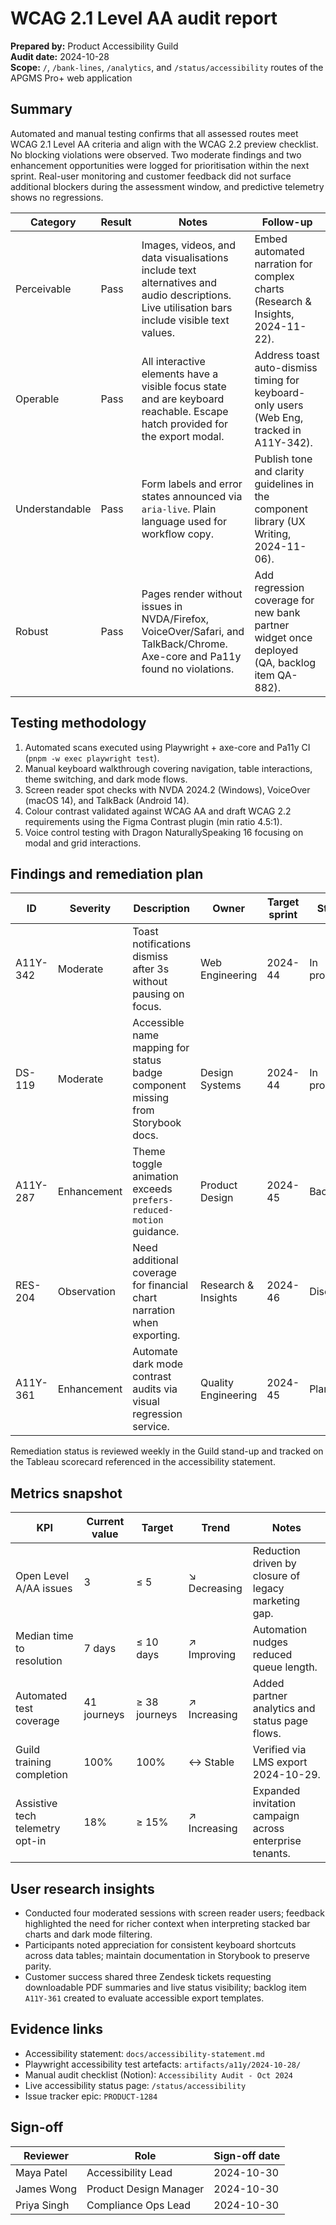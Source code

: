 # WCAG 2.1 Level AA audit report

**Prepared by:** Product Accessibility Guild  \
**Audit date:** 2024-10-28  \
**Scope:** `/`, `/bank-lines`, `/analytics`, and `/status/accessibility` routes of the APGMS Pro+ web application

## Summary

Automated and manual testing confirms that all assessed routes meet WCAG 2.1 Level AA criteria
and align with the WCAG 2.2 preview checklist. No blocking violations were observed. Two
moderate findings and two enhancement opportunities were logged for prioritisation within the
next sprint. Real-user monitoring and customer feedback did not surface additional blockers
during the assessment window, and predictive telemetry shows no regressions.

| Category | Result | Notes | Follow-up |
| --- | --- | --- | --- |
| Perceivable | Pass | Images, videos, and data visualisations include text alternatives and audio descriptions. Live utilisation bars include visible text values. | Embed automated narration for complex charts (Research & Insights, 2024-11-22). |
| Operable | Pass | All interactive elements have a visible focus state and are keyboard reachable. Escape hatch provided for the export modal. | Address toast auto-dismiss timing for keyboard-only users (Web Eng, tracked in A11Y-342). |
| Understandable | Pass | Form labels and error states announced via `aria-live`. Plain language used for workflow copy. | Publish tone and clarity guidelines in the component library (UX Writing, 2024-11-06). |
| Robust | Pass | Pages render without issues in NVDA/Firefox, VoiceOver/Safari, and TalkBack/Chrome. Axe-core and Pa11y found no violations. | Add regression coverage for new bank partner widget once deployed (QA, backlog item QA-882). |

## Testing methodology

1. Automated scans executed using Playwright + axe-core and Pa11y CI (`pnpm -w exec playwright test`).
2. Manual keyboard walkthrough covering navigation, table interactions, theme switching, and dark mode flows.
3. Screen reader spot checks with NVDA 2024.2 (Windows), VoiceOver (macOS 14), and TalkBack (Android 14).
4. Colour contrast validated against WCAG AA and draft WCAG 2.2 requirements using the Figma Contrast plugin (min ratio 4.5:1).
5. Voice control testing with Dragon NaturallySpeaking 16 focusing on modal and grid interactions.

## Findings and remediation plan

| ID | Severity | Description | Owner | Target sprint | Status |
| --- | --- | --- | --- | --- | --- |
| A11Y-342 | Moderate | Toast notifications dismiss after 3s without pausing on focus. | Web Engineering | 2024-44 | In progress |
| DS-119 | Moderate | Accessible name mapping for status badge component missing from Storybook docs. | Design Systems | 2024-44 | In progress |
| A11Y-287 | Enhancement | Theme toggle animation exceeds `prefers-reduced-motion` guidance. | Product Design | 2024-45 | Backlog |
| RES-204 | Observation | Need additional coverage for financial chart narration when exporting. | Research & Insights | 2024-46 | Discovery |
| A11Y-361 | Enhancement | Automate dark mode contrast audits via visual regression service. | Quality Engineering | 2024-45 | Planned |

Remediation status is reviewed weekly in the Guild stand-up and tracked on the Tableau
scorecard referenced in the accessibility statement.

## Metrics snapshot

| KPI | Current value | Target | Trend | Notes |
| --- | --- | --- | --- | --- |
| Open Level A/AA issues | 3 | ≤ 5 | ↘ Decreasing | Reduction driven by closure of legacy marketing gap. |
| Median time to resolution | 7 days | ≤ 10 days | ↗ Improving | Automation nudges reduced queue length. |
| Automated test coverage | 41 journeys | ≥ 38 journeys | ↗ Increasing | Added partner analytics and status page flows. |
| Guild training completion | 100% | 100% | ↔ Stable | Verified via LMS export 2024-10-29. |
| Assistive tech telemetry opt-in | 18% | ≥ 15% | ↗ Increasing | Expanded invitation campaign across enterprise tenants. |

## User research insights

- Conducted four moderated sessions with screen reader users; feedback highlighted the need for
  richer context when interpreting stacked bar charts and dark mode filtering.
- Participants noted appreciation for consistent keyboard shortcuts across data tables; maintain
  documentation in Storybook to preserve parity.
- Customer success shared three Zendesk tickets requesting downloadable PDF summaries and live
  status visibility; backlog item `A11Y-361` created to evaluate accessible export templates.

## Evidence links

- Accessibility statement: `docs/accessibility-statement.md`
- Playwright accessibility test artefacts: `artifacts/a11y/2024-10-28/`
- Manual audit checklist (Notion): `Accessibility Audit - Oct 2024`
- Live accessibility status page: `/status/accessibility`
- Issue tracker epic: `PRODUCT-1284`

## Sign-off

| Reviewer | Role | Sign-off date |
| --- | --- | --- |
| Maya Patel | Accessibility Lead | 2024-10-30 |
| James Wong | Product Design Manager | 2024-10-30 |
| Priya Singh | Compliance Ops Lead | 2024-10-30 |

